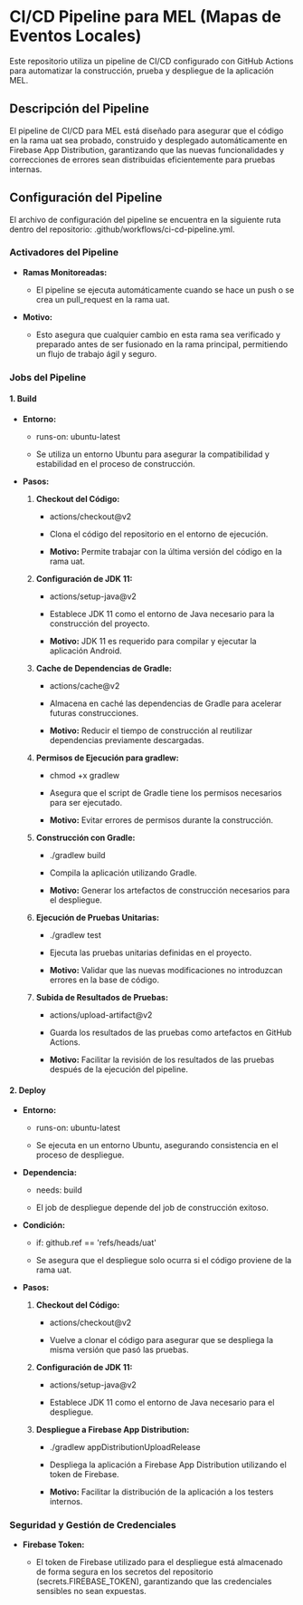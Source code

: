 CI/CD Pipeline para MEL (Mapas de Eventos Locales)
==================================================

Este repositorio utiliza un pipeline de CI/CD configurado con GitHub Actions para automatizar la construcción, prueba y despliegue de la aplicación MEL.

Descripción del Pipeline
------------------------

El pipeline de CI/CD para MEL está diseñado para asegurar que el código en la rama uat sea probado, construido y desplegado automáticamente en Firebase App Distribution, garantizando que las nuevas funcionalidades y correcciones de errores sean distribuidas eficientemente para pruebas internas.

Configuración del Pipeline
--------------------------

El archivo de configuración del pipeline se encuentra en la siguiente ruta dentro del repositorio: .github/workflows/ci-cd-pipeline.yml.

### Activadores del Pipeline

*   **Ramas Monitoreadas:**
    
    *   El pipeline se ejecuta automáticamente cuando se hace un push o se crea un pull\_request en la rama uat.
        
*   **Motivo:**
    
    *   Esto asegura que cualquier cambio en esta rama sea verificado y preparado antes de ser fusionado en la rama principal, permitiendo un flujo de trabajo ágil y seguro.
        

### Jobs del Pipeline

#### 1\. Build

*   **Entorno:**
    
    *   runs-on: ubuntu-latest
        
    *   Se utiliza un entorno Ubuntu para asegurar la compatibilidad y estabilidad en el proceso de construcción.
        
*   **Pasos:**
    
    1.  **Checkout del Código:**
        
        *   actions/checkout@v2
            
        *   Clona el código del repositorio en el entorno de ejecución.
            
        *   **Motivo:** Permite trabajar con la última versión del código en la rama uat.
            
    2.  **Configuración de JDK 11:**
        
        *   actions/setup-java@v2
            
        *   Establece JDK 11 como el entorno de Java necesario para la construcción del proyecto.
            
        *   **Motivo:** JDK 11 es requerido para compilar y ejecutar la aplicación Android.
            
    3.  **Cache de Dependencias de Gradle:**
        
        *   actions/cache@v2
            
        *   Almacena en caché las dependencias de Gradle para acelerar futuras construcciones.
            
        *   **Motivo:** Reducir el tiempo de construcción al reutilizar dependencias previamente descargadas.
            
    4.  **Permisos de Ejecución para gradlew:**
        
        *   chmod +x gradlew
            
        *   Asegura que el script de Gradle tiene los permisos necesarios para ser ejecutado.
            
        *   **Motivo:** Evitar errores de permisos durante la construcción.
            
    5.  **Construcción con Gradle:**
        
        *   ./gradlew build
            
        *   Compila la aplicación utilizando Gradle.
            
        *   **Motivo:** Generar los artefactos de construcción necesarios para el despliegue.
            
    6.  **Ejecución de Pruebas Unitarias:**
        
        *   ./gradlew test
            
        *   Ejecuta las pruebas unitarias definidas en el proyecto.
            
        *   **Motivo:** Validar que las nuevas modificaciones no introduzcan errores en la base de código.
            
    7.  **Subida de Resultados de Pruebas:**
        
        *   actions/upload-artifact@v2
            
        *   Guarda los resultados de las pruebas como artefactos en GitHub Actions.
            
        *   **Motivo:** Facilitar la revisión de los resultados de las pruebas después de la ejecución del pipeline.
            

#### 2\. Deploy

*   **Entorno:**
    
    *   runs-on: ubuntu-latest
        
    *   Se ejecuta en un entorno Ubuntu, asegurando consistencia en el proceso de despliegue.
        
*   **Dependencia:**
    
    *   needs: build
        
    *   El job de despliegue depende del job de construcción exitoso.
        
*   **Condición:**
    
    *   if: github.ref == 'refs/heads/uat'
        
    *   Se asegura que el despliegue solo ocurra si el código proviene de la rama uat.
        
*   **Pasos:**
    
    1.  **Checkout del Código:**
        
        *   actions/checkout@v2
            
        *   Vuelve a clonar el código para asegurar que se despliega la misma versión que pasó las pruebas.
            
    2.  **Configuración de JDK 11:**
        
        *   actions/setup-java@v2
            
        *   Establece JDK 11 como el entorno de Java necesario para el despliegue.
            
    3.  **Despliegue a Firebase App Distribution:**
        
        *   ./gradlew appDistributionUploadRelease
            
        *   Despliega la aplicación a Firebase App Distribution utilizando el token de Firebase.
            
        *   **Motivo:** Facilitar la distribución de la aplicación a los testers internos.
            

### Seguridad y Gestión de Credenciales

*   **Firebase Token:**
    
    *   El token de Firebase utilizado para el despliegue está almacenado de forma segura en los secretos del repositorio (secrets.FIREBASE\_TOKEN), garantizando que las credenciales sensibles no sean expuestas.

